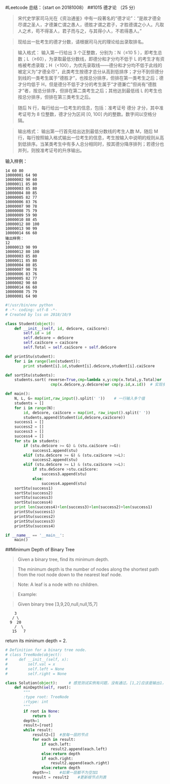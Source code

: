 #Leetcode 总结：（start on 20181008）
##1015 德才论 （25 分）
>宋代史学家司马光在《资治通鉴》中有一段著名的“德才论”：“是故才德全尽谓之圣人，才德兼亡谓之愚人，德胜才谓之君子，才胜德谓之小人。凡取人之术，苟不得圣人，君子而与之，与其得小人，不若得愚人。”

>现给出一批考生的德才分数，请根据司马光的理论给出录取排名。

>输入格式：
输入第一行给出 3 个正整数，分别为：N（≤10
​5
​​ ），即考生总数；L（≥60），为录取最低分数线，即德分和才分均不低于 L 的考生才有资格被考虑录取；H（<100），为优先录取线——德分和才分均不低于此线的被定义为“才德全尽”，此类考生按德才总分从高到低排序；才分不到但德分到线的一类考生属于“德胜才”，也按总分排序，但排在第一类考生之后；德才分均低于 H，但是德分不低于才分的考生属于“才德兼亡”但尚有“德胜才”者，按总分排序，但排在第二类考生之后；其他达到最低线 L 的考生也按总分排序，但排在第三类考生之后。

>随后 N 行，每行给出一位考生的信息，包括：准考证号 德分 才分，其中准考证号为 8 位整数，德才分为区间 [0, 100] 内的整数。数字间以空格分隔。

>输出格式：
输出第一行首先给出达到最低分数线的考生人数 M，随后 M 行，每行按照输入格式输出一位考生的信息，考生按输入中说明的规则从高到低排序。当某类考生中有多人总分相同时，按其德分降序排列；若德分也并列，则按准考证号的升序输出。

输入样例：
```
14 60 80
10000001 64 90
10000002 90 60
10000011 85 80
10000003 85 80
10000004 80 85
10000005 82 77
10000006 83 76
10000007 90 78
10000008 75 79
10000009 59 90
10000010 88 45
10000012 80 100
10000013 90 99
10000014 66 60
输出样例：
12
10000013 90 99
10000012 80 100
10000003 85 80
10000011 85 80
10000004 80 85
10000007 90 78
10000006 83 76
10000005 82 77
10000002 90 60
10000014 66 60
10000008 75 79
10000001 64 90
```
```python
#!/usr/bin/env python
# -*- coding: utf-8 -*-
# Created by lss on 2018/10/9

class Student(object):
    def __init__(self, id, deScore, caiScore):
        self.id = id
        self.deScore = deScore
        self.caiScore = caiScore
        self.Total = self.caiScore + self.deScore

def printStu(student):
    for i in range(len(student)):
        print student[i].id,student[i].deScore,student[i].caiScore

def sortStu(students):
    students.sort( reverse=True,cmp=lambda x,y:cmp(x.Total,y.Total)or
                    cmp(x.deScore,y.deScore)or cmp(y.id,x.id))  # 实现多重排序

def main():
    N, L, G= map(int,raw_input().split(' '))    # 一行输入多个值
    students = []
    for i in range(N):
        id, deScore, caiScore = map(int, raw_input().split(' '))
        students.append(Student(id,deScore,caiScore))
    success1 = []
    success2 = []
    success3 = []
    success4 = []
    for stu in students:
        if (stu.deScore >= G) & (stu.caiScore >=G):
            success1.append(stu)
        elif (stu.deScore >= G) & (stu.caiScore >=L):
            success2.append(stu)
        elif (stu.deScore >= L) & (stu.caiScore >=L):
            if stu.deScore >stu.caiScore:
                success3.append(stu)
            else:
                success4.append(stu)
    sortStu(success1)
    sortStu(success2)
    sortStu(success3)
    sortStu(success4)
    print len(success4)+len(success3)+len(success2)+len(success1)
    printStu(success1)
    printStu(success2)
    printStu(success3)
    printStu(success4)

if __name__ == '__main__':
    main()
```
##Minimum Depth of Binary Tree
>Given a binary tree, find its minimum depth.

>The minimum depth is the number of nodes along the shortest path from the root node down to the nearest leaf node.

>Note: A leaf is a node with no children.

>Example:

>Given binary tree [3,9,20,null,null,15,7]
```
	3
   / \
  9  20
    /  \
   15   7
```
return its minimum depth = 2.

```python
# Definition for a binary tree node.
# class TreeNode(object):
#     def __init__(self, x):
#         self.val = x
#         self.left = None
#         self.right = None

class Solution(object):     # 感觉测试实例有问题，没有通过。[1,2]应该是输出1，但expected:2
    def minDepth(self, root):
        """
        :type root: TreeNode
        :rtype: int
        """
        if root is None:
            return 0
        depth=1
        result=[root]
        while result:
            result2=[]	#放每一层的节点
            for each in result:
                if each.left:
                    result2.append(each.left)
                else:return depth
                if each.right:
                    result2.append(each.right)
                else:return depth
            depth+=1	#如果一层都不为空加1
            result = result2 	#更新根节点列表

```